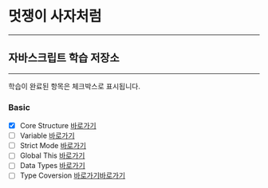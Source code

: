 # 멋쟁이 사자처럼
---
## 자바스크립트 학습 저장소
---

학습이 완료된 항목은 체크박스로 표시됩니다.

### Basic
- [x] Core Structure [바로가기](https://github.com/)
- [ ] Variable [바로가기](https://github.com/)
- [ ] Strict Mode [바로가기](https://github.com/)
- [ ] Global This [바로가기](https://github.com/)
- [ ] Data Types [바로가기](https://github.com/)
- [ ] Type Coversion [바로가기](https://github.com/)[바로가기](https://github.com/)